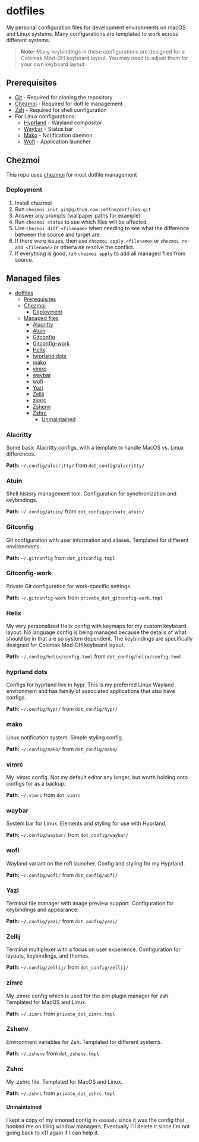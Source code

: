 # dotfiles

My personal configuration files for development environments on macOS and Linux systems. Many configurations are templated to work across different systems.

> **Note:** Many keybindings in these configurations are designed for a Colemak Mod-DH keyboard layout. You may need to adjust them for your own keyboard layout.

## Prerequisites

* [Git](https://git-scm.com/) - Required for cloning the repository
* [Chezmoi](https://www.chezmoi.io/) - Required for dotfile management
* [Zsh](https://www.zsh.org/) - Required for shell configuration
* For Linux configurations:
  * [Hyprland](https://hyprland.org/) - Wayland compositor
  * [Waybar](https://github.com/Alexays/Waybar) - Status bar
  * [Mako](https://github.com/emersion/mako) - Notification daemon
  * [Wofi](https://hg.sr.ht/~scoopta/wofi) - Application launcher

## Chezmoi

This repo uses [chezmoi](https://www.chezmoi.io/) for most dotfile management

### Deployment

1. Install chezmoi
2. Run `chezmoi init git@github.com:jeffnm/dotfiles.git`
3. Answer any prompts (wallpaper paths for example)
4. Run `chezmoi status` to see which files will be affected.
5. Use `chezmoi diff <filename>` when needing to see what the difference between the source and target are.
6. If there were issues, then use `chezmoi apply <filename>` or `chezmoi re-add <filename>` or otherwise resolve the conflict.
7. If everything is good, run `chezmoi apply` to add all managed files from source.

## Managed files

- [dotfiles](#dotfiles)
  - [Prerequisites](#prerequisites)
  - [Chezmoi](#chezmoi)
    - [Deployment](#deployment)
  - [Managed files](#managed-files)
    - [Alacritty](#alacritty)
    - [Atuin](#atuin)
    - [Gitconfig](#gitconfig)
    - [Gitconfig-work](#gitconfig-work)
    - [Helix](#helix)
    - [hyprland dots](#hyprland-dots)
    - [mako](#mako)
    - [vimrc](#vimrc)
    - [waybar](#waybar)
    - [wofi](#wofi)
    - [Yazi](#yazi)
    - [Zellij](#zellij)
    - [zimrc](#zimrc)
    - [Zshenv](#zshenv)
    - [Zshrc](#zshrc)
      - [Unmaintained](#unmaintained)

### Alacritty

Some basic Alacritty configs, with a template to handle MacOS vs. Linux differences.

**Path:** `~/.config/alacritty/` from `dot_config/alacritty/`

### Atuin

Shell history management tool. Configuration for synchronization and keybindings.

**Path:** `~/.config/atuin/` from `dot_config/private_atuin/`

### Gitconfig

Git configuration with user information and aliases. Templated for different environments.

**Path:** `~/.gitconfig` from `dot_gitconfig.tmpl`

### Gitconfig-work

Private Git configuration for work-specific settings.

**Path:** `~/.gitconfig-work` from `private_dot_gitconfig-work.tmpl`

### Helix

My very personalized Helix config with keymaps for my custom keyboard layout. No language config is being managed because the details of what should be in that are so system dependent. The keybindings are specifically designed for Colemak Mod-DH keyboard layout.

**Path:** `~/.config/helix/config.toml` from `dot_config/helix/config.toml`

### hyprland dots

Configs for hyprland live in hypr. This is my preferred Linux Wayland environment and has family of associated applications that also have configs.

**Path:** `~/.config/hypr/` from `dot_config/hypr/`

### mako

Linux notification system. Simple styling config.

**Path:** `~/.config/mako/` from `dot_config/mako/`

### vimrc

My .vimrc config. Not my default editor any longer, but worth holding onto configs for as a backup.

**Path:** `~/.vimrc` from `dot_vimrc`

### waybar

System bar for Linux. Elements and styling for use with Hyprland.

**Path:** `~/.config/waybar/` from `dot_config/waybar/`

### wofi

Wayland variant on the rofi launcher. Config and styling for my Hyprland.

**Path:** `~/.config/wofi/` from `dot_config/wofi/`

### Yazi

Terminal file manager with image preview support. Configuration for keybindings and appearance.

**Path:** `~/.config/yazi/` from `dot_config/yazi/`

### Zellij

Terminal multiplexer with a focus on user experience. Configuration for layouts, keybindings, and themes.

**Path:** `~/.config/zellij/` from `dot_config/zellij/`

### zimrc

My .zimrc config which is used for the zim plugin manager for zsh. Templated for MacOS and Linux.

**Path:** `~/.zimrc` from `private_dot_zimrc.tmpl`

### Zshenv

Environment variables for Zsh. Templated for different systems.

**Path:** `~/.zshenv` from `dot_zshenv.tmpl`

### Zshrc

My .zshrc file. Templated for MacOS and Linux.

**Path:** `~/.zshrc` from `private_dot_zshrc.tmpl`

#### Unmaintained

I kept a copy of my xmonad config in `xmonad/` since it was the config that hooked me on tiling window managers. Eventually I'll delete it since I'm not going back to x11 again if I can help it.
